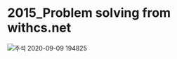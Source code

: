# 2015_Problem solving from withcs.net


![주석 2020-09-09 194825](https://user-images.githubusercontent.com/18083080/92589979-60d95380-f2d6-11ea-917b-b0b58760525f.png)
